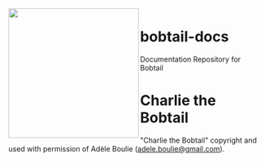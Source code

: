 <img src="https://github.com/bobtail-dev/bobtail-dev.github.io/blob/master/mascot/eager.png" align="left" width="256" >

# bobtail-docs
Documentation Repository for Bobtail


# Charlie the Bobtail
"Charlie the Bobtail" copyright and used with permission of Adèle Boulie (adele.boulie@gmail.com). 
